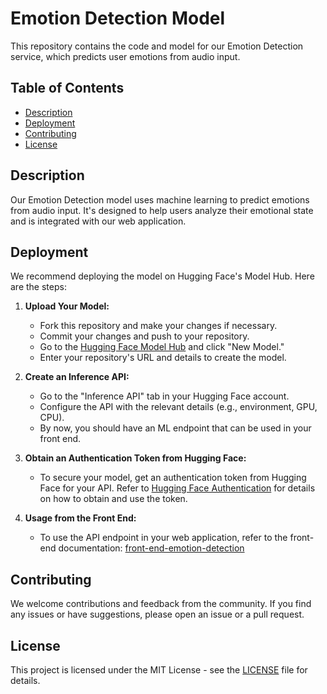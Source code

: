 # Emotion Detection Model

This repository contains the code and model for our Emotion Detection service, which predicts user emotions from audio input.

## Table of Contents
- [Description](#description)
- [Deployment](#deployment)
- [Contributing](#contributing)
- [License](#license)

## Description

Our Emotion Detection model uses machine learning to predict emotions from audio input. It's designed to help users analyze their emotional state and is integrated with our web application.

## Deployment

We recommend deploying the model on Hugging Face's Model Hub. Here are the steps:

1. **Upload Your Model:**
   - Fork this repository and make your changes if necessary.
   - Commit your changes and push to your repository.
   - Go to the [Hugging Face Model Hub](https://huggingface.co/models) and click "New Model."
   - Enter your repository's URL and details to create the model.

2. **Create an Inference API:**
   - Go to the "Inference API" tab in your Hugging Face account.
   - Configure the API with the relevant details (e.g., environment, GPU, CPU).
   - By now, you should have an ML endpoint that can be used in your front end.

3. **Obtain an Authentication Token from Hugging Face:**
   - To secure your model, get an authentication token from Hugging Face for your API. Refer to [Hugging Face Authentication](https://huggingface.co/docs/api-inference/quicktour#get-your-api-token) for details on how to obtain and use the token.

4. **Usage from the Front End:**
   - To use the API endpoint in your web application, refer to the front-end documentation:
     [front-end-emotion-detection](https://github.com/Psych-2-Go-Ai/front-end-emotion-detection)

## Contributing

We welcome contributions and feedback from the community. If you find any issues or have suggestions, please open an issue or a pull request.

## License

This project is licensed under the MIT License - see the [LICENSE](LICENSE) file for details.
